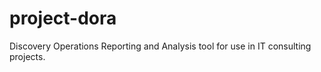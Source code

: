 # project-dora
Discovery Operations Reporting and Analysis tool for use in IT consulting projects. 
